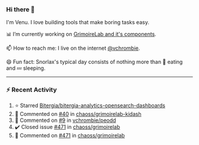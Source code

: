 ### Hi there 👋

I'm Venu. I love building tools that make boring tasks easy.

📊 I’m currently working on [GrimoireLab and it's components](https://chaoss.github.io/grimoirelab).

📫 How to reach me: I live on the internet [@vchrombie](https://www.google.co.in/search?q=vchrombie).

😄 Fun fact: Snorlax's typical day consists of nothing more than :doughnut: eating and :zzz: sleeping.

---

### :zap: Recent Activity

<!--RECENT_ACTIVITY:start-->
1. ⭐ Starred [Bitergia/bitergia-analytics-opensearch-dashboards](https://github.com/Bitergia/bitergia-analytics-opensearch-dashboards)
2. 💬 Commented on [#40](https://github.com/chaoss/grimoirelab-kidash/issues/40#issuecomment-1048470847) in [chaoss/grimoirelab-kidash](https://github.com/chaoss/grimoirelab-kidash)
3. 💬 Commented on [#9](https://github.com/vchrombie/peodd/issues/9#issuecomment-1048465616) in [vchrombie/peodd](https://github.com/vchrombie/peodd)
4. ✔️ Closed issue [#471](https://github.com/chaoss/grimoirelab/issues/471) in [chaoss/grimoirelab](https://github.com/chaoss/grimoirelab)
5. 💬 Commented on [#471](https://github.com/chaoss/grimoirelab/issues/471#issuecomment-1048093837) in [chaoss/grimoirelab](https://github.com/chaoss/grimoirelab)
<!--RECENT_ACTIVITY:end-->

<!--
**vchrombie/vchrombie** is a ✨ _special_ ✨ repository because its `README.md` (this file) appears on your GitHub profile.

Here are some ideas to get you started:

- 🔭 I’m currently working on ...
- 🌱 I’m currently learning ...
- 👯 I’m looking to collaborate on ...
- 🤔 I’m looking for help with ...
- 💬 Ask me about ...
- 📫 How to reach me: ...
- 😄 Pronouns: ...
- ⚡ Fun fact: ...
-->
